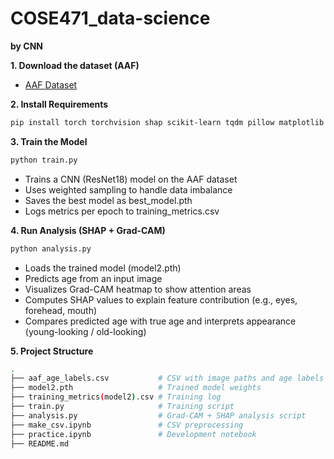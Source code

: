 # COSE471_data-science


**by CNN**

**1. Download the dataset (AAF)**
- [AAF Dataset](https://github.com/JingchunCheng/All-Age-Faces-Dataset.git)

**2. Install Requirements**
```bash
pip install torch torchvision shap scikit-learn tqdm pillow matplotlib numpy pandas opencv-python
```

**3. Train the Model**
```bash
python train.py
```
- Trains a CNN (ResNet18) model on the AAF dataset
- Uses weighted sampling to handle data imbalance
- Saves the best model as best_model.pth
- Logs metrics per epoch to training_metrics.csv

**4. Run Analysis (SHAP + Grad-CAM)**
```bash
python analysis.py
```
- Loads the trained model (model2.pth)
- Predicts age from an input image
- Visualizes Grad-CAM heatmap to show attention areas
- Computes SHAP values to explain feature contribution (e.g., eyes, forehead, mouth)
- Compares predicted age with true age and interprets appearance (young-looking / old-looking)

**5. Project Structure**
```bash
.
├── aaf_age_labels.csv           # CSV with image paths and age labels
├── model2.pth                   # Trained model weights
├── training_metrics(model2).csv # Training log
├── train.py                     # Training script
├── analysis.py                  # Grad-CAM + SHAP analysis script
├── make_csv.ipynb               # CSV preprocessing
├── practice.ipynb               # Development notebook
├── README.md
```
